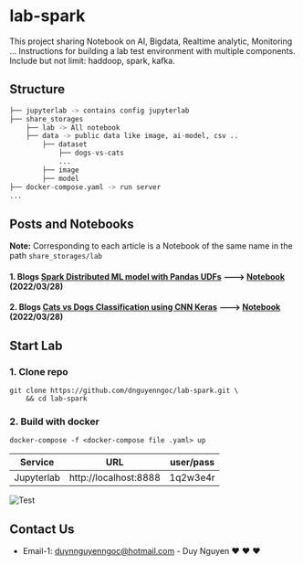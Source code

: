 # lab-spark
This project sharing Notebook on AI, Bigdata, Realtime analytic, Monitoring ... Instructions for building a lab test environment with multiple components. Include but not limit: haddoop, spark, kafka. 

## Structure
```python
├── jupyterlab -> contains config jupyterlab
├── share_storages
    ├── lab -> All notebook
    ├── data -> public data like image, ai-model, csv ..
        ├── dataset
            ├── dogs-vs-cats
            ...
        ├── image
        ├── model
├── docker-compose.yaml -> run server
...
```

## Posts and Notebooks
**Note:** Corresponding to each article is a Notebook of the same name in the path ```share_storages/lab```

#### 1. **Blogs** [Spark Distributed ML model with Pandas UDFs](https://viblo.asia/p/spark-distributed-ml-model-with-pandas-udfs-maGK7rWe5j2)    --->    [Notebook](https://github.com/dnguyenngoc/lab-spark/blob/main/share_storages/lab/Distributed%20ML%20model%20with%20Pandas%20UDFs.ipynb) (2022/03/28)

#### 2. **Blogs** [Cats vs Dogs Classification using CNN Keras](https://viblo.asia/p/cats-vs-dogs-classification-using-cnn-keras-1Je5EAx15nL)    --->    [Notebook](https://github.com/dnguyenngoc/lab-spark/blob/main/share_storages/lab/Cats%20vs%20Dogs%20Classification%20using%20CNN%20Keras.ipynb) (2022/03/28)

## Start Lab

### 1. Clone repo

```shell
git clone https://github.com/dnguyenngoc/lab-spark.git \
    && cd lab-spark 
```

### 2. Build with docker

```shell
docker-compose -f <docker-compose file .yaml> up
```

| Service               | URL                              |  user/pass   |
| :-------------------: | :------------------------------: | :----------: |
| Jupyterlab            | http://localhost:8888            | 1q2w3e4r     |

![Test](public/image.gif)


## Contact Us
- Email-1: duynnguyenngoc@hotmail.com - Duy Nguyen :heart: :heart: :heart: 